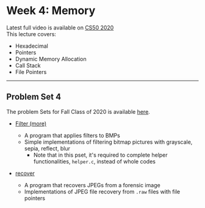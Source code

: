 # Week 4: Memory

Latest full video is available on [CS50 2020](https://cs50.harvard.edu/x/2020/weeks/4/)  
This lecture covers:  

- Hexadecimal
- Pointers
- Dynamic Memory Allocation
- Call Stack
- File Pointers

***

## Problem Set 4

The problem Sets for Fall Class of 2020 is available [here](https://cs50.harvard.edu/x/2020/psets/4/).  

- [Filter (more)](https://cs50.harvard.edu/x/2020/psets/4/filter/more/)
  - A program that applies filters to BMPs
  - Simple implementations of filtering bitmap pictures with grayscale, sepia, reflect, blur
    - Note that in this pset, it's required to complete helper functionalities, `helper.c`, instead of whole codes

- [recover](https://cs50.harvard.edu/x/2020/psets/4/recover/)
  - A program that recovers JPEGs from a forensic image
  - Implementations of JPEG file recovery from `.raw` files with file pointers
